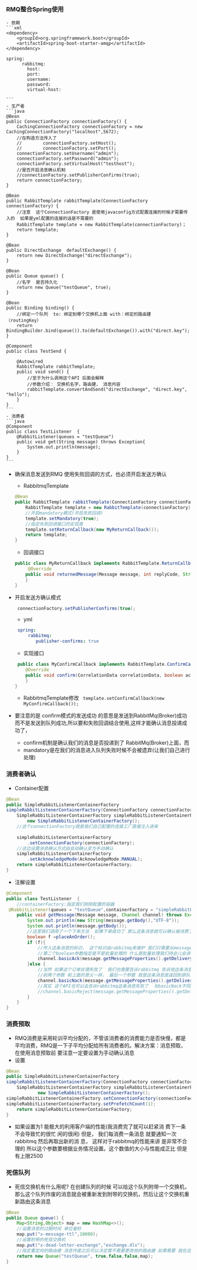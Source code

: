 ### RMQ整合Spring使用
    - 依赖
    ```xml
    <dependency>
        <groupId>org.springframework.boot</groupId>
        <artifactId>spring-boot-starter-amqp</artifactId>
    </dependency>
    
    spring:
          rabbitmq:
            host:
            port:
            username:
            password:
            virtual-host: 

    ```
    - 生产者
    ```java
    @Bean
    public ConnectionFactory connectionFactory() {
        CachingConnectionFactory connectionFactory = new CachingConnectionFactory("localhost",5672);
        //在构造方法传入了
        //        connectionFactory.setHost();
        //        connectionFactory.setPort();
        connectionFactory.setUsername("admin");
        connectionFactory.setPassword("admin");
        connectionFactory.setVirtualHost("testhost");
        //是否开启消息确认机制
        //connectionFactory.setPublisherConfirms(true);
        return connectionFactory;
    }
    
    @Bean
    public RabbitTemplate rabbitTemplate(ConnectionFactory connectionFactory) {
        //注意  这个ConnectionFactory 是使用javaconfig方式配置连接的时候才需要传入的  如果是yml配置的连接的话是不需要的
        RabbitTemplate template = new RabbitTemplate(connectionFactory)；
        return template;
    }
    
    @Bean
    public DirectExchange  defaultExchange() {
        return new DirectExchange("directExchange");
    }

    @Bean
    public Queue queue() {
        //名字  是否持久化
        return new Queue("testQueue", true);
    }

    @Bean
    public Binding binding() {
        //绑定一个队列  to: 绑定到哪个交换机上面 with：绑定的路由建    （routingKey）
        return                 BindingBuilder.bind(queue()).to(defaultExchange()).with("direct.key");
    }
    
    @Component
    public class TestSend {
    
        @Autowired
        RabbitTemplate rabbitTemplate;
        public void send() {
            //至于为什么调用这个API 后面会解释
            //参数介绍： 交换机名字，路由建， 消息内容
            rabbitTemplate.convertAndSend("directExchange", "direct.key", "hello");
        }
    }
    ```
    - 消费者
    ```java
    @Component
    public class TestListener  {
        @RabbitListener(queues = "testQueue")
        public void get(String message) throws Exception{
            System.out.println(message);
        }
    }
    ```
    
- 确保消息发送到RMQ
    使用失败回调的方式，也必须开启发送方确认
    - RabbitmqTemplate
    ```java
    @Bean
    public RabbitTemplate rabbitTemplate(ConnectionFactory connectionFactory) { 
        RabbitTemplate template = new RabbitTemplate(connectionFactory); 
        //开启mandatory模式(开启失败回调)
        template.setMandatory(true);
        //指定失败回调接口的实现类 
        template.setReturnCallback(new MyReturnCallback()); 
        return template;
    }    
    ```
    - 回调接口
    ```java
    public class MyReturnCallback implements RabbitTemplate.ReturnCallback {
         @Override
        public void returnedMessage(Message message, int replyCode, String replyText,String exchange, String routingKey){
        }
    }
    ```
    
- 开启发送方确认模式
    ```java
     connectionFactory.setPublisherConfirms(true);
    ```
    - yml
    ```yaml
     spring:
         rabbitmq:
            publisher-confirms: true
    ```
    - 实现接口
    ```java
     public class MyConfirmCallback implements RabbitTemplate.ConfirmCallback{
        @Override
        public void confirm(CorrelationData correlationData, boolean ack, String cause) { 
        } 
    }
    ```
    - RabbitmqTemplate修改
    ` template.setConfirmCallback(new MyConfirmCallback());`
    
- 要注意的是 confirm模式的发送成功 的意思是发送到RabbitMq(Broker)成功 而不是发送到队列成功,所以要和失败回调结合使用,这样才能确认消息投递成功了，
  - confirm机制是确认我们的消息是否投递到了 RabbitMq(Broker)上面，而        
  - mandatory是在我们的消息进入队列失败时候不会被遗弃(让我们自己进行处理)
    
### 消费者确认
- Container配置
```java
@Bean
public SimpleRabbitListenerContainerFactory
simpleRabbitListenerContainerFactory(ConnectionFactory connectionFactory){
    SimpleRabbitListenerContainerFactory simpleRabbitListenerContainerFactory =
        new SimpleRabbitListenerContainerFactory();
    //这个connectionFactory就是我们自己配置的连接工厂直接注入进来             
                                          
    simpleRabbitListenerContainerFactory
        .setConnectionFactory(connectionFactory); 
    //这边设置消息确认方式由自动确认变为手动确认     
    simpleRabbitListenerContainerFactory
        .setAcknowledgeMode(AcknowledgeMode.MANUAL); 
    return simpleRabbitListenerContainerFactory;    
}        
```

- 注解设置
```java
@Component
public class TestListener  {	
    //containerFactory:指定我们刚刚配置的容器
 @RabbitListener(queues = "testQueue",containerFactory = "simpleRabbitListenerContainerFactory")
    public void getMessage(Message message, Channel channel) throws Exception{
        System.out.println(new String(message.getBody(),"UTF-8"));
        System.out.println(message.getBody());
        //这里我们调用了一个下单方法  如果下单成功了 那么这条消息就可以确认被消费了
        boolean f =placeAnOrder();
        if (f){
            //传入这条消息的标识， 这个标识由rabbitmq来维护 我们只需要从message中拿出来就可以
            //第二个boolean参数指定是不是批量处理的 什么是批量处理我们待会儿会讲到
            channel.basicAck(message.getMessageProperties().getDeliveryTag(),false);
        }else {
            //当然 如果这个订单处理失败了  我们也需要告诉rabbitmq 告诉他这条消息处理失败了 可以退回 也可以遗弃 要注意的是 无论这条消息成功与否  一定要通知 就算失败了 如果不通知的话 rabbitmq端会显示这条消息一直处于未确认状态，那么这条消息就会一直堆积在rabbitmq端 除非与rabbitmq断开连接 那么他就会把这条消息重新发给别人  所以 一定要记得通知！
            //前两个参数 和上面的意义一样， 最后一个参数 就是这条消息是返回到原队列 还是这条消息作废 就是不退回了。
            channel.basicNack(message.getMessageProperties().getDeliveryTag(),false,true);
            //其实 这个API也可以去告诉rabbitmq这条消息失败了  与basicNack不同之处 就是 他不能批量处理消息结果 只能处理单条消息   其实basicNack作为basicReject的扩展开发出来的 
            //channel.basicReject(message.getMessageProperties().getDeliveryTag(),true);
        }
    }
}
```  

### 消费预取
- RMQ消费是采用轮训平均分配的，不管该消费者的消费能力是否快慢，都是平均消费，RMQ是一下子平均分配给所有消费者的。解决方案：消息预取，在使用消息预取前 要注意一定要设置为手动确认消息
- 设置
```java
@Bean
public SimpleRabbitListenerContainerFactory
simpleRabbitListenerContainerFactory(ConnectionFactory connectionFactory){
    SimpleRabbitListenerContainerFactory simpleRabbitListenerContainerFactory =
            new SimpleRabbitListenerContainerFactory();
simpleRabbitListenerContainerFactory.setConnectionFactory(connectionFactory); //手动确认消息 simpleRabbitListenerContainerFactory.setAcknowledgeMode(AcknowledgeMode.MANUAL); //设置消息预取的数量
simpleRabbitListenerContainerFactory.setPrefetchCount(1);
    return simpleRabbitListenerContainerFactory;
}
```
- 如果设置为1 能极大的利用客户端的性能(我消费完了就可以赶紧消 费下一条 不会导致忙的很忙 闲的很闲) 但是， 我们每消费一条消息 就要通知一次rabbitmq 然后再取出新的消 息， 这样对于rabbitmq的性能来讲 是非常不合理的 所以这个参数要根据业务情况设置。这个数值的大小与性能成正比 但是有上限2500

### 死信队列
- 死信交换机有什么用呢? 在创建队列的时候 可以给这个队列附带一个交换机， 那么这个队列作废的消息就会被重新发到附带的交换机，然后让这个交换机重新路由这条消息
```java
@Bean
public Queue queue() {
    Map<String,Object> map = new HashMap<>();
    //设置消息的过期时间 单位毫秒
    map.put("x-message-ttl",10000);
    //设置附带的死信交换机
    map.put("x-dead-letter-exchange","exchange.dlx");
    //指定重定向的路由建 消息作废之后可以决定需不需要更改他的路由建 如果需要 就在这里指定 map.put("x-dead-letter-routing-key","dead.order");
    return new Queue("testQueue", true,false,false,map);
}
```

    
    
    
    
    
    
    
